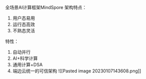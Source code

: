全场景AI计算框架MindSpore
架构特点：
1. 用户态易用
2. 运行态高效
3. 不熟态灵活

特性：
1. 自动并行
2. AI+科学计算
3. 通用计算+DSA
4. 端边云统一的可信架构
![[Pasted image 20230107143608.png]]